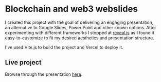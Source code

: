 # Blockchain and web3 webslides

I created this project with the goal of delivering an engaging presentation, an alternative to Google Slides, Power Point and other known options. After experimenting with different frameworks I stopped at [reveal.js](https://revealjs.com/) as I found it easy-to-customize to fit my desired aesthetics and presentation structure.

I've used Vite.js to build the project and Vercel to deploy it.

## Live project

Browse through the presentation [here](https://blockchain-and-web3.vercel.app/).
